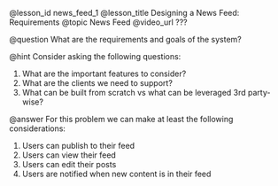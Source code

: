 @lesson_id
news_feed_1
@lesson_title
Designing a News Feed: Requirements
@topic
News Feed
@video_url
???

@question
What are the requirements and goals of the system?

@hint
Consider asking the following questions:
1. What are the important features to consider?
2. What are the clients we need to support?
3. What can be built from scratch vs what can be leveraged 3rd party-wise?

@answer
For this problem we can make at least the following considerations:
1. Users can publish to their feed
2. Users can view their feed
3. Users can edit their posts
4. Users are notified when new content is in their feed